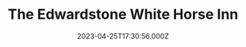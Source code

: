 ---
date: 2023-04-25T17:30:56.000Z
title: The Edwardstone White Horse Inn
latitude: 52.05003460092045
longitude: 0.8438821551705564
url: http://www.edwardstonewhitehorse.co.uk
category: checkin
---